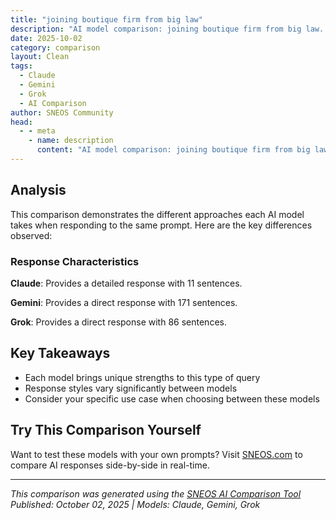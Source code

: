 ```yaml
---
title: "joining boutique firm from big law"
description: "AI model comparison: joining boutique firm from big law..."
date: 2025-10-02
category: comparison
layout: Clean
tags:
  - Claude
  - Gemini
  - Grok
  - AI Comparison
author: SNEOS Community
head:
  - - meta
    - name: description
      content: "AI model comparison: joining boutique firm from big law..."
---
```


<ChatComparison
  title="joining boutique firm from big law"
  prompt="joining boutique firm from big law"
  :responses='{
    "Claude": "That\u0027s an exciting transition! Moving from big law to a boutique can be really rewarding. Here are some key considerations:\n\n**Potential Benefits:**\n- More direct client contact and responsibility\n- Better work-life balance (often)\n- Specialized expertise development\n- Less bureaucracy, faster decision-making\n- Potentially higher bonus/profit-sharing upside\n- Clearer path to partnership\n\n**Things to Evaluate:**\n- **Compensation structure** - base vs. bonus/profit-sharing mix\n- **Business development expectations** - often higher at boutiques\n- **Benefits package** - may be less comprehensive than big law\n- **Exit opportunities** - consider how this affects future moves\n- **Firm stability** - financial health, client concentration risk\n- **Platform/resources** - technology, support staff, marketing\n\n**Questions to Ask:**\n- What\u0027s the partnership track timeline and criteria?\n- How is origination credit allocated?\n- What\u0027s the firm\u0027s growth strategy?\n- Who are the key clients and how stable are those relationships?\n\nWhat type of boutique are you considering (practice area)? And what\u0027s driving your interest in making the move? That would help me give more targeted advice.\n\nAlso, what specific aspects of the transition are you most concerned about?",
    "Gemini": "Okay, let\u0027s break down what you need to consider when joining a boutique firm from Big Law. This is a significant career move with potentially huge impacts on your life and career trajectory. Here\u0027s a structured approach to thinking about it:\n\n**I.  Why are you making this move? (Self-Assessment)**\n\nThis is the most crucial step.  Before you do anything else, seriously reflect on your motivations.  Be brutally honest with yourself.\n\n*   **What are you trying to get *away from* at Big Law?**\n    *   Long hours? (Be specific about the frequency and impact)\n    *   Intense pressure and stress?\n    *   Lack of control over your work?\n    *   Limited client contact?\n    *   Lack of mentorship or training?\n    *   Feeling like a small cog in a large machine?\n    *   Compensation not commensurate with effort?\n    *   Dislike of the specific practice area?\n    *   Political environment?\n    *   Lack of work-life balance?\n    *   Boredom?\n*   **What are you hoping to *gain* by moving to a boutique firm?**\n    *   More meaningful work?\n    *   Greater responsibility and autonomy?\n    *   More client interaction?\n    *   Better work-life balance?\n    *   A more supportive and collaborative environment?\n    *   Opportunity for partnership sooner?\n    *   Specialized expertise in a niche area?\n    *   More entrepreneurial opportunity?\n    *   A better culture fit?\n    *   Greater job satisfaction?\n*   **What are your long-term career goals?**  How does a boutique firm fit into those goals?  Is it a stepping stone, or a long-term destination?\n*   **What are your financial expectations and needs?**  Be realistic about potential compensation changes.\n*   **What are your dealbreakers?** What MUST the boutique firm offer for you to consider the move a success?\n\n**II.  Researching the Boutique Firm (Due Diligence)**\n\nDon\u0027t just take the firm\u0027s word for it.  Thorough research is essential.\n\n*   **Firm Reputation and Specialization:**\n    *   What is the firm known for?  Is it truly a leader in its chosen niche?\n    *   What is their track record of success? Look for publicly available information on deals, cases, etc.\n    *   Check online reviews (Glassdoor, Vault, etc.), but take them with a grain of salt.  Look for patterns and trends.\n    *   Network with people in the industry to get their opinions on the firm\u0027s reputation.\n*   **Firm Culture:**\n    *   This is *critical* in a smaller firm.  A bad culture fit can make your life miserable.\n    *   Talk to current and former employees (if possible). Ask specific questions about:\n        *   Work-life balance\n        *   Mentorship opportunities\n        *   Collaboration and teamwork\n        *   Communication and transparency\n        *   Management style\n        *   Opportunities for advancement\n    *   Pay attention to how you feel when you visit the office and interact with the people.  Trust your gut.\n*   **Partners and Leadership:**\n    *   Who are the key partners?  What are their backgrounds and reputations?\n    *   Are they actively involved in the firm\u0027s operations and mentoring?\n    *   Do you respect their leadership style?\n    *   What is the partnership track like?  Is it realistic and achievable?\n*   **Financial Stability and Growth:**\n    *   Is the firm financially healthy?  How has it performed in recent years?\n    *   What are its growth prospects?  Is it expanding or contracting?\n    *   Does the firm have a solid client base?  Are they dependent on a small number of clients?\n*   **Client Base:**\n    *   Who are the firm\u0027s clients?  Are they the types of clients you want to work with?\n    *   Are the clients stable and likely to continue using the firm\u0027s services?\n*   **Workload and Expectations:**\n    *   Be realistic about the workload.  While it might be less than Big Law, it could still be demanding, especially in a growing firm.\n    *   Clarify expectations regarding billable hours, client development, and other responsibilities.\n    *   Understand the firm\u0027s expectations regarding business development. Will you be expected to bring in clients? If so, what support will you receive?\n*   **Compensation and Benefits:**\n    *   Understand the compensation structure.  Is it salary-based, bonus-based, or a combination of both?\n    *   What are the bonus criteria?  Are they clearly defined and achievable?\n    *   What benefits are offered (health insurance, retirement plan, vacation time, etc.)?  How do they compare to your current benefits?  Don\u0027t underestimate the value of good benefits.\n    *   Consider the long-term earning potential.  While the initial salary might be lower, the potential for partnership or increased responsibility could lead to higher earnings in the future.\n    *   Ask about origination credit.  If you bring in new business, how will you be compensated?\n*   **Training and Development:**\n    *   What opportunities are there for professional development?\n    *   Will you receive mentorship from senior attorneys?\n    *   Are there opportunities to attend conferences or seminars?\n\n**III.  Questions to Ask During the Interview Process**\n\nDon\u0027t be afraid to ask tough questions. This is your chance to get the information you need to make an informed decision.  Here are some examples:\n\n*   **Culture:**\n    *   \u0022How would you describe the firm\u0027s culture?\u0022\n    *   \u0022What do you value most in your employees?\u0022\n    *   \u0022How do you handle conflict within the firm?\u0022\n    *   \u0022What opportunities are there for social interaction among employees?\u0022\n*   **Work-Life Balance:**\n    *   \u0022What is a typical work week like at the firm?\u0022\n    *   \u0022How often do employees work evenings or weekends?\u0022\n    *   \u0022What is the firm\u0027s policy on vacation time?\u0022\n    *   \u0022How does the firm support employees with families?\u0022\n*   **Responsibilities and Expectations:**\n    *   \u0022What would my responsibilities be in this role?\u0022\n    *   \u0022What are your expectations for my performance?\u0022\n    *   \u0022How will my performance be evaluated?\u0022\n    *   \u0022Will I have opportunities to work directly with clients?\u0022\n    *   \u0022Will I have opportunities to handle significant matters?\u0022\n*   **Partnership Track:**\n    *   \u0022What is the process for becoming a partner at the firm?\u0022\n    *   \u0022What are the criteria for partnership?\u0022\n    *   \u0022How long does it typically take to become a partner?\u0022\n*   **Financials and Growth:**\n    *   \u0022How has the firm performed financially in recent years?\u0022\n    *   \u0022What are the firm\u0027s growth plans?\u0022\n    *   \u0022How is compensation determined at the firm?\u0022\n    *   \u0022How does the firm generate new business?\u0022\n*   **Specific Practice Area:**\n    *   \u0022What are the biggest challenges and opportunities in this practice area?\u0022\n    *   \u0022Who are the firm\u0027s key clients in this practice area?\u0022\n    *   \u0022What types of cases/deals will I be working on?\u0022\n*   **Regarding departing BigLaw:** (Be careful how you phrase this!)\n    *  \u0022How have other attorneys transitioned from Big Law environments to this firm?\u0022 (This is less accusatory than asking about failure rates.)\n    *  \u0022What skills or experiences from Big Law do you find most valuable in attorneys who join this firm?\u0022\n\n**IV.  Negotiating the Offer**\n\n*   **Be prepared to negotiate.**  Don\u0027t just accept the first offer you receive.\n*   **Know your worth.**  Research the market rate for attorneys with your experience and skills in the relevant practice area.\n*   **Consider non-salary benefits.**  Negotiate for better benefits, such as more vacation time, a signing bonus, or tuition reimbursement.\n*   **Get everything in writing.**  Make sure the offer letter clearly outlines your salary, benefits, responsibilities, and any other agreements you\u0027ve made with the firm.\n*   **Consult with a career advisor or mentor.**  Get their feedback on the offer and ask for advice on how to negotiate.\n\n**V.  Potential Challenges and Mitigation Strategies**\n\n*   **Lower Salary and Benefits:**  Be prepared to take a pay cut.  Negotiate the best package you can, but be realistic about your expectations.  Focus on the long-term potential.\n*   **Increased Responsibility:**  You will likely have more responsibility and autonomy than you did in Big Law.  Be prepared to step up and take ownership of your work.\n*   **Lack of Resources:**  Boutique firms may not have the same resources as Big Law firms.  Be prepared to be resourceful and find creative solutions.\n*   **Smaller Support Staff:**  You may have less support staff available to you.  Be prepared to handle administrative tasks yourself.\n*   **Cultural Differences:**  The culture of a boutique firm can be very different from that of a Big Law firm.  Be prepared to adapt to a new environment.\n*   **Client Development Pressure:** You might be expected to bring in your own clients, even if you haven\u0027t had to do so before.\n\n**VI.  Making the Decision**\n\n*   **Weigh the pros and cons.**  Consider all the factors mentioned above and make a list of the advantages and disadvantages of joining the boutique firm.\n*   **Trust your gut.**  Ultimately, the decision is yours.  Choose the option that feels right for you and aligns with your long-term career goals.\n*   **Don\u0027t rush the decision.**  Take your time to gather all the information you need and carefully consider your options.\n\n**VII.  After You Join**\n\n*   **Be proactive.**  Take initiative and seek out opportunities to learn and grow.\n*   **Build relationships.**  Get to know your colleagues and build strong relationships with them.\n*   **Be a team player.**  Work collaboratively with your colleagues and support them in their efforts.\n*   **Seek feedback.**  Ask for feedback on your performance and use it to improve.\n*   **Be patient.**  It takes time to adjust to a new environment.  Give yourself time to learn the ropes and build your career at the boutique firm.\n\n**Key Questions to Ask Yourself Before Deciding**\n\n*   Am I truly ready for a more entrepreneurial environment?\n*   Can I handle the potential financial uncertainty?\n*   Am I comfortable with a less structured environment?\n*   Do I genuinely believe in the firm\u0027s mission and values?\n*   Am I prepared to work harder and take on more responsibility?\n*   Do I like and respect the people I\u0027ll be working with?\n\nBy carefully considering these factors, you can make an informed decision about whether joining a boutique firm is the right move for you. Good luck!\n",
    "Grok": "Transitioning from Big Law to a boutique firm is a significant career move that can offer a variety of benefits, as well as some challenges. Boutique firms are typically smaller, specialized law firms that focus on niche practice areas or specific industries, and they often provide a different work environment and culture compared to Big Law. Below are some key considerations, tips, and insights for making this transition:\n\n---\n\n### Why Move to a Boutique Firm?\nPeople often transition from Big Law to boutique firms for the following reasons. Reflect on your own motivations to ensure the switch aligns with your career goals:\n1. **Specialization and Expertise**: Boutique firms often focus on specific areas of law (e.g., intellectual property, employment law, or family law), allowing you to deepen your expertise in a niche area.\n2. **Work-Life Balance**: Many boutique firms offer a better balance compared to Big Law, with more reasonable hours and less pressure to bill an excessive number of hours.\n3. **Closer Client Relationships**: Smaller firms often mean more direct client interaction and the opportunity to take on greater responsibility early on.\n4. **Personalized Culture**: Boutique firms tend to have a more collegial, tight-knit environment with less hierarchy than Big Law firms.\n5. **Flexibility**: Some boutique firms may offer more flexible work arrangements, including remote work or part-time options.\n6. **Career Growth**: You may have a faster track to partnership or leadership roles in a smaller firm.\n\nHowever, there may be trade-offs, such as lower compensation (initially), fewer resources, or less name recognition compared to Big Law.\n\n---\n\n### Key Considerations Before Joining a Boutique Firm\n1. **Practice Area Fit**: Ensure the boutique firm\u2019s focus aligns with your expertise or the direction you want your career to take. If you\u2019re switching practice areas, consider whether the firm offers the mentorship and support to help you transition.\n2. **Compensation and Benefits**: Boutique firms may not match Big Law salaries, especially at first. However, some offer competitive pay, bonuses tied to performance, or equity opportunities if you make partner. Understand the financial implications of the move.\n3. **Firm Reputation and Clients**: Research the firm\u2019s reputation in its niche area and the types of clients it serves. A well-regarded boutique firm can provide excellent opportunities, even if it lacks the prestige of Big Law.\n4. **Growth Opportunities**: Look into the potential for advancement. Will you have a clear path to partnership or leadership? What is the firm\u2019s track record for promoting from within?\n5. **Resources and Support**: Big Law often provides extensive support staff, technology, and training. Boutique firms may have fewer resources, so consider whether you\u2019re comfortable with a leaner operation and potentially taking on more administrative tasks.\n6. **Culture and Fit**: Since boutique firms are smaller, firm culture and interpersonal dynamics are critical. Spend time speaking with current attorneys to gauge whether the environment suits your personality and work style.\n\n---\n\n### Advantages of Moving to a Boutique Firm\n- **More Hands-On Experience**: You\u2019re likely to handle cases or deals from start to finish, giving you broader exposure and responsibility compared to the often compartmentalized work in Big Law.\n- **Mentorship**: Smaller teams can mean closer relationships with senior attorneys or partners, providing valuable mentorship.\n- **Autonomy**: You may have more control over your caseload, clients, and how you manage your work.\n- **Impact**: Your contributions are more likely to have a direct impact on the firm\u2019s success, which can be professionally fulfilling.\n- **Niche Marketability**: Specializing in a niche area can make you a go-to expert in that field, enhancing your long-term career prospects.\n\n---\n\n### Challenges of Moving to a Boutique Firm\n- **Financial Trade-Offs**: As mentioned, compensation may be lower, at least initially. Additionally, bonuses and benefits (like health insurance or retirement plans) may not be as robust.\n- **Business Development Pressure**: Boutique firms often expect attorneys to bring in clients or contribute to rainmaking efforts earlier in their careers compared to Big Law.\n- **Limited Resources**: You may need to wear multiple hats (e.g., handling marketing, billing, or IT issues) due to fewer support staff.\n- **Perception in the Market**: Some clients or peers may view boutique firms as less prestigious, which could impact future job searches if you decide to move again.\n- **Workload Variability**: While hours may be more manageable, smaller firms can have less predictable workloads, with peaks and valleys depending on client needs.\n\n---\n\n### Tips for a Successful Transition\n1. **Leverage Your Big Law Experience**: Highlight the skills, professionalism, and high-profile experience you gained at Big Law. This can set you apart in a boutique setting where such exposure isn\u2019t as common.\n2. **Adapt to the Culture**: Be prepared for a more informal or collaborative environment. Show flexibility and a willingness to take on diverse tasks.\n3. **Build Relationships**: Since boutique firms are smaller, relationships with colleagues and partners are crucial. Invest time in getting to know everyone and building trust.\n4. **Develop Business Skills**: If rainmaking is expected, start honing your networking and client development skills. Your Big Law contacts and reputation can be a valuable asset in bringing in business.\n5. **Embrace Responsibility**: Take advantage of opportunities to lead cases or projects. The autonomy at a boutique firm can accelerate your growth as a lawyer.\n6. **Negotiate Your Role**: During the hiring process, clarify expectations around hours, compensation, partnership track, and business development. Boutique firms may have more room for negotiation than Big Law.\n7. **Maintain Your Network**: Keep in touch with colleagues from Big Law. Your connections can lead to referrals or future opportunities, especially if the boutique firm serves as a stepping stone.\n\n---\n\n### Questions to Ask During the Interview Process\n- What is the firm\u2019s growth plan, and how do associates fit into that vision?\n- What are the expectations for billable hours and business development?\n- How does the firm support professional development and training?\n- What is the typical path to partnership, and what criteria are used to evaluate candidates?\n- How are cases or clients assigned, and what level of autonomy will I have?\n- What types of clients does the firm serve, and are there opportunities to build my own book of business?\n\n---\n\n### Final Thoughts\nMoving from Big Law to a boutique firm can be a rewarding decision if you\u2019re seeking more autonomy, better work-life balance, or the chance to specialize in a particular area of law. However, it\u2019s important to carefully evaluate the firm\u2019s culture, financial stability, and growth opportunities to ensure the move aligns with your long-term goals. If done thoughtfully, this transition can be a pivotal step in building a fulfilling legal career.\n\nIf you have specific concerns or need advice about a particular boutique firm or situation (e.g., negotiating an offer, transitioning practice areas, etc.), feel free to provide more details, and I\u2019d be happy to assist!"
  }'
  published-date="01:17"
/>

## Analysis

This comparison demonstrates the different approaches each AI model takes when responding to the same prompt. Here are the key differences observed:

### Response Characteristics

**Claude**: Provides a detailed response with 11 sentences. 

**Gemini**: Provides a direct response with 171 sentences. 

**Grok**: Provides a direct response with 86 sentences. 

## Key Takeaways

- Each model brings unique strengths to this type of query
- Response styles vary significantly between models
- Consider your specific use case when choosing between these models

## Try This Comparison Yourself

Want to test these models with your own prompts? Visit [SNEOS.com](https://sneos.com) to compare AI responses side-by-side in real-time.

---

*This comparison was generated using the [SNEOS AI Comparison Tool](https://sneos.com)*
*Published: October 02, 2025 | Models: Claude, Gemini, Grok*
